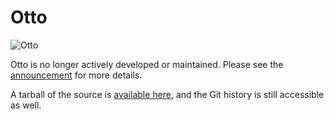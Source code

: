 Otto
=========

![Otto](https://cloud.githubusercontent.com/assets/37534/10147078/d400509e-65e0-11e5-9d66-c419914cbcf4.png)

Otto is no longer actively developed or maintained. Please see the
[announcement](https://web.archive.org/web/20190506063632/https://www.hashicorp.com/blog/decommissioning-otto.html) for
more details.

A tarball of the source is [available here](https://s3.amazonaws.com/hc-public/tools/otto-master.tbz2),
and the Git history is still accessible as well.

